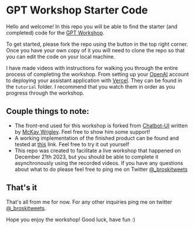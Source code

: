 # GPT Workshop Starter Code
Hello and welcome! In this repo you will be able to find the starter (and completed) code for the [GPT Workshop](https://lu.ma/gpt-workshop).

To get started, please fork the repo using the button in the top right corner. Once you have your own copy of it you will need to clone the repo so that you can edit the code on your local machine.

I have made videos with instructions for walking you through the entire process of completing the workshop. From setting up your [OpenAI](https://openai.com/) account to deploying your assistant application with [Vercel](https://vercel.com/). They can be found in the `tutorial` folder. I recommend that you watch them in order as you progress through the workshop.

## Couple things to note:
- The front-end used for this workshop is forked from [Chatbot-UI](https://github.com/mckaywrigley/chatbot-ui) written by [McKay Wrigley](https://github.com/mckaywrigley/). Feel free to show him some support!
- A working implementation of the finished product can be found and tested at [this](https://gpt-workshop.vercel.app/) link. Feel free to try it out yourself
- This repo was created to facilitate a live workshop that happened on December 21th 2023, but you should be able to complete it asynchronously using the recorded videos. If you have any questions about what to do please feel free to ping me on Twitter [@_broskitweets](https://twitter.com/_broskitweets)

## That's it
That's all from me for now. For any other inquiries ping me on twitter [@_broskitweets](https://twitter.com/_broskitweets).

Hope you enjoy the workshop! Good luck, have fun :)